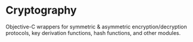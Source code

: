 # Cryptography
Objective-C wrappers for symmetric & asymmetric encryption/decryption protocols, key derivation functions, hash functions, and other modules.
